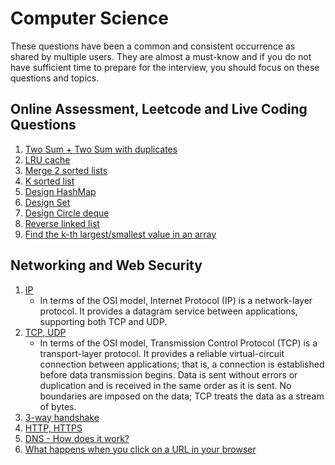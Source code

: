 # Computer Science

These questions have been a common and consistent occurrence as shared by multiple users. They are almost a must-know and if you do not have sufficient time to prepare for the interview, you should focus on these questions and topics.

## Online Assessment, Leetcode and Live Coding Questions

1. [Two Sum + Two Sum with duplicates](https://leetcode.com/problems/two-sum/)
2. [LRU cache](https://leetcode.com/problems/lru-cache/)
3. [Merge 2 sorted lists](https://leetcode.com/problems/merge-two-sorted-lists/)
4. [K sorted list](https://leetcode.com/problems/merge-k-sorted-lists/)
5. [Design HashMap](https://leetcode.com/problems/design-hashmap/)
6. [Design Set](https://leetcode.com/problems/design-hashset/)
7. [Design Circle deque](https://leetcode.com/problems/design-circular-deque/)
8. [Reverse linked list](https://leetcode.com/problems/reverse-linked-list/)
9. [Find the k-th largest/smallest value in an array](https://leetcode.com/problems/kth-largest-element-in-an-array/)

## Networking and Web Security
1. [IP](https://www.ibm.com/docs/en/zos/2.2.0?topic=internets-tcpip-tcp-udp-ip-protocols)
    * In terms of the OSI model, Internet Protocol (IP) is a network-layer protocol. It provides a datagram service between applications, supporting both TCP and UDP.
2. [TCP, UDP](https://www.geeksforgeeks.org/differences-between-tcp-and-udp/)
    * In terms of the OSI model, Transmission Control Protocol (TCP) is a transport-layer protocol. It provides a reliable virtual-circuit connection between applications; that is, a connection is established before data transmission begins. Data is sent without errors or duplication and is received in the same order as it is sent. No boundaries are imposed on the data; TCP treats the data as a stream of bytes.
3. [3-way handshake](https://www.geeksforgeeks.org/tcp-3-way-handshake-process/)
4. [HTTP, HTTPS](https://www.globalsign.com/en/blog/the-difference-between-http-and-https)
5. [DNS - How does it work?](https://aws.amazon.com/route53/what-is-dns/)
6. [What happens when you click on a URL in your browser](https://www.freecodecamp.org/news/what-happens-when-you-hit-url-in-your-browser/)
